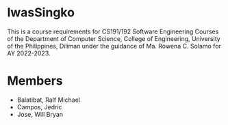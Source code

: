 # IwasSingko
This is a course requirements for CS191/192 Software Engineering Courses of the Department of Computer Science, College of Engineering, University of the Philippines, Diliman under the guidance of Ma. Rowena C. Solamo for AY 2022-2023.

# Members
- Balatibat, Ralf Michael
- Campos, Jedric
- Jose, Will Bryan
